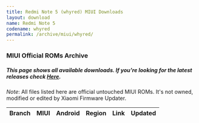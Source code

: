 ```yaml
---
title: Redmi Note 5 (whyred) MIUI Downloads
layout: download
name: Redmi Note 5
codename: whyred
permalink: /archive/miui/whyred/
---
```

### MIUI Official ROMs Archive
##### This page shows all available downloads. If you're looking for the latest releases check [Here](/miui/whyred/).
*Note*: All files listed here are official untouched MIUI ROMs. It's not owned, modified or edited by Xiaomi Firmware Updater.

<div class="table-responsive-md" id="table-wrapper">
<table id="miui" class="display dt-responsive compact table table-striped table-hover table-sm">
    <thead class="thead-dark">
        <tr>
            <th>Branch</th>
            <th>MIUI</th>
            <th>Android</th>
            <th>Region</th>
            <th>Link</th>
            <th>Updated</th>
        </tr>
    </thead>
    <script>loadMiuiArchive('whyred')</script>
</table>
</div>

